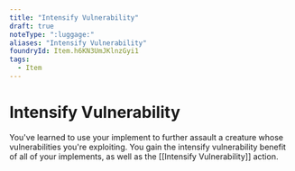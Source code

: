 ```yaml
---
title: "Intensify Vulnerability"
draft: true
noteType: ":luggage:"
aliases: "Intensify Vulnerability"
foundryId: Item.h6KN3UmJKlnzGyi1
tags:
  - Item
---
```


# Intensify Vulnerability

You've learned to use your implement to further assault a creature whose vulnerabilities you're exploiting. You gain the intensify vulnerability benefit of all of your implements, as well as the [[Intensify Vulnerability]] action.
